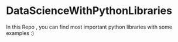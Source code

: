 # DataScienceWithPythonLibraries
In this Repo , you can find most important python libraries with some examples :)
